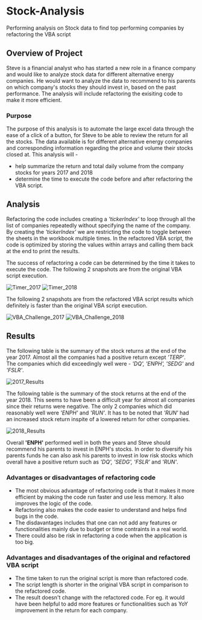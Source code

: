 # Stock-Analysis
Performing analysis on Stock data to find top performing companies by refactoring the VBA script
## Overview of Project
Steve is a financial analyst who has started a new role in a finance company and would like to analyze stock data for different alternative energy companies. He would want to analyze the data to recommend to his parents on which company's stocks they should invest in, based on the past performance. The analysis will include refactoring the exisiting code to make it more efficient. 
### Purpose
The purpose of this analysis is to automate the large excel data through the ease of a click of a button, for Steve to be able to review the return for all the stocks. The data available is for different alternative energy companies and corresponding information regarding the price and volume their stocks closed at. This analysis will -
- help summarize the return and total daily volume from the company stocks for years 2017 and 2018
- determine the time to execute the code before and after refactoring the VBA script.

## Analysis
Refactoring the code includes creating a *'tickerIndex'* to loop through all the list of companies repeatedly without specifying the name of the company. By creating the *'tickerIndex'* we are restricting the code to toggle between the sheets in the workbook multiple times. In the refactored VBA script, the code is optimized by storing the values within arrays and calling them back at the end to print the results.

The success of refactoring a code can be determined by the time it takes to execute the code. The following 2 snapshots are from the original VBA script execution.

![Timer_2017](https://user-images.githubusercontent.com/84694664/125178609-c88d5300-e1b4-11eb-9b14-12a171223483.JPG)
![Timer_2018](https://user-images.githubusercontent.com/84694664/125178611-ca571680-e1b4-11eb-9f9d-00f37fd9b497.JPG)

The following 2 snapshots are from the refactored VBA script results which definitely is faster than the original VBA script execution.

![VBA_Challenge_2017](https://user-images.githubusercontent.com/84694664/125178613-cd520700-e1b4-11eb-901b-32ad2b07bbbb.JPG)
![VBA_Challenge_2018](https://user-images.githubusercontent.com/84694664/125178615-ce833400-e1b4-11eb-9b13-9a0fe8120cff.JPG)

## Results
The following table is the summary of the stock returns at the end of the year 2017. Almost all the companies had a positive return except *'TERP'*. The companies which did exceedingly well were - *'DQ', 'ENPH', 'SEDG'* and *'FSLR'*.

![2017_Results](https://user-images.githubusercontent.com/84694664/125178600-b3b0bf80-e1b4-11eb-8df3-a6a1d8796fe1.png)

The following table is the summary of the stock returns at the end of the year 2018. This seems to have been a difficult year for almost all companies since their returns were negative. The only 2 companies which did reasonably well were *'ENPH'* and *'RUN'*. It has to be noted that *'RUN'* had an increased stock return inspite of a lowered return for other companies.

![2018_Results](https://user-images.githubusercontent.com/84694664/125178603-b7444680-e1b4-11eb-99af-54b6bf9ed523.png)

Overall **'ENPH'** performed well in both the years and Steve should recommend his parents to invest in ENPH's stocks. In order to diversify his parents funds he can also ask his parents to invest in low risk stocks which overall have a positive return such as *'DQ', 'SEDG', 'FSLR'* and *'RUN'*.

### Advantages or disadvantages of refactoring code
- The most obvious advantage of refactoring code is that it makes it more efficient by making the code run faster and use less memory. It also improves the logic of the code.
- Refactoring also makes the code easier to understand and helps find bugs in the code.
- The disdavantages includes that one can not add any features or functionalities mainly due to budget or time contraints in a real world.
- There could also be risk in refactoring a code when the application is too big.

### Advantages and disadvantages of the original and refactored VBA script
- The time taken to run the original script is more than refactored code.
- The script length is shorter in the original VBA script in comparison to the refactored code.
- The result doesn't change with the refactored code. For eg. it would have been helpful to add more features or functionalities such as YoY improvement in the return for each company.
